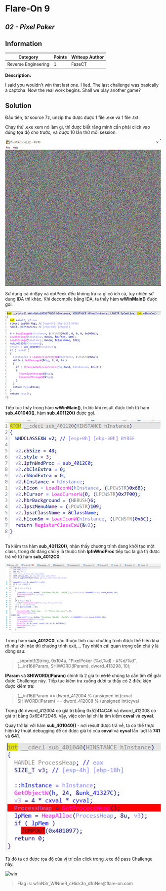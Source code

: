 # __Flare-On 9__ 
## _02 - Pixel Poker_

## Information
**Category** | **Points** | **Writeup Author**
--- | --- | ---
Reverse Engineering | 1 | FazeCT

**Description:** 

I said you wouldn't win that last one. I lied. The last challenge was basically a captcha. Now the real work begins. Shall we play another game?

## Solution
Đầu tiên, từ source 7z, unzip thu được được 1 file .exe và 1 file .txt.

Chạy thử .exe xem nó làm gì, thì được biết rằng mình cần phải click vào đúng tọa độ cho trước, và được 10 lần thử mỗi session.

![intro](Images/image_2022-10-01_162121596.png)

Sử dụng cả dnSpy và dotPeek đều không trả ra gì có ích cả, tuy nhiên sử dụng IDA thì khác.
Khi decompile bằng IDA, ta thấy hàm **wWinMain()** được gọi.

![WinMain](Images/image_2022-10-01_161957328.png)

Tiếp tục thấy trong hàm **wWinMain()**, trước khi result được tính từ hàm **sub_401040()**, hàm **sub_401120()** được gọi.

![401120](Images/image_2022-10-01_162043280.png)

Ta kiểm tra hàm **sub_401120()**, nhận thấy chương trình đang khởi tạo một class, trong đó đáng chú ý là thuộc tính **lpfnWndProc** tiếp tục là giá trị được trả về từ hàm **sub_4012C0**.

![4012C0](Images/image_2022-10-01_162101597.png)

Trong hàm **sub_4012C0**, các thuộc tính của chương trình được thể hiện khá rõ như khi nào thì chương trình exit,... Tuy nhiên cái quan trọng cần chú ý là dòng sau:

> _snprintf(String, 0x104u, "PixelPoker (%d,%d) - #%d/%d",(__int16)lParam, SHIWORD(lParam), dword_413298, 10);

**lParam** và **SHIWORD(lParam)** chính là 2 giá trị ~~có lẽ~~ chúng ta cần tìm để giải được Challenge này.
Tiếp tục kiểm tra xuống dưới ta thấy có 2 điều kiện được kiểm tra:

> (__int16)lParam == dword_412004 % (unsigned int)cxval   
> SHIWORD(lParam) == dword_412008 % (unsigned int)cyval

Trong đó dword_412004 có giá trị bằng 0x52414C46 và dword_412008 có giá trị bằng 0x6E4F2D45.
Vậy, việc còn lại chỉ là tìm kiếm **cxval** và **cyval**.

Quay trở lại với hàm **sub_401040()** - nơi result được trả về, ta có thể thực hiện kỹ thuật debugging để có được giá trị của **cxval** và **cyval** lần lượt là **741** và **641**.

![401040](Images/image_2022-10-01_162015754.png)

Từ đó ta có được tọa độ của vị trí cần click trong .exe để pass Challenge này.

![win](image_2022-10-01_162128693.png)

> Flag is: w1nN3r_W<span>!NneR_cHick3n_d1nNer@fla</span>re-on.com

